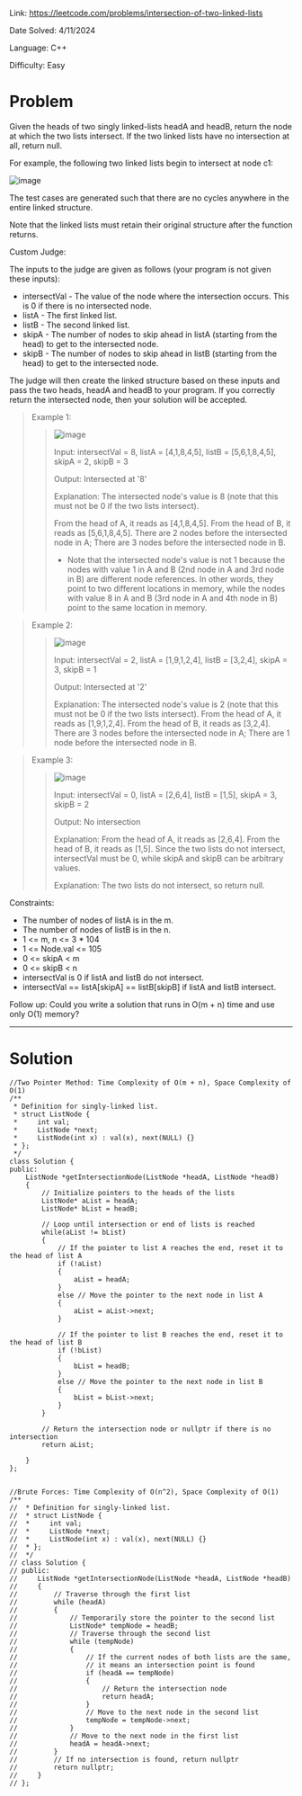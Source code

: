Link: https://leetcode.com/problems/intersection-of-two-linked-lists

Date Solved: 4/11/2024

Language: C++

Difficulty: Easy

# Problem

Given the heads of two singly linked-lists headA and headB, return the node at which the two lists intersect. If the two linked lists have no intersection at all, return null.

For example, the following two linked lists begin to intersect at node c1:

![image](https://github.com/BrianDang03/Leet-Code-Solved/assets/124744302/7b3d8faa-b8af-4b6f-9777-8b0785029804)

The test cases are generated such that there are no cycles anywhere in the entire linked structure.

Note that the linked lists must retain their original structure after the function returns.

Custom Judge:

The inputs to the judge are given as follows (your program is not given these inputs):

- intersectVal - The value of the node where the intersection occurs. This is 0 if there is no intersected node.
- listA - The first linked list.
- listB - The second linked list.
- skipA - The number of nodes to skip ahead in listA (starting from the head) to get to the intersected node.
- skipB - The number of nodes to skip ahead in listB (starting from the head) to get to the intersected node.

The judge will then create the linked structure based on these inputs and pass the two heads, headA and headB to your program. If you correctly return the intersected node, then your solution will be accepted.

>Example 1:
>
>
>>![image](https://github.com/BrianDang03/Leet-Code-Solved/assets/124744302/3c9e54ad-d062-439e-859f-683a33310929)
>>
>>Input: intersectVal = 8, listA = [4,1,8,4,5], listB = [5,6,1,8,4,5], skipA = 2, skipB = 3
>>
>>Output: Intersected at '8'
>>
>>Explanation: The intersected node's value is 8 (note that this must not be 0 if the two lists intersect).
>>
>>From the head of A, it reads as [4,1,8,4,5]. From the head of B, it reads as [5,6,1,8,4,5]. There are 2 nodes before the intersected node in A; There are 3 nodes before the intersected node in B.
>>
>>- Note that the intersected node's value is not 1 because the nodes with value 1 in A and B (2nd node in A and 3rd node in B) are different node references. In other words, they point to two different locations in memory, while the nodes with value 8 in A and B (3rd node in A and 4th node in B) point to the same location in memory.

>Example 2:
>
>>![image](https://github.com/BrianDang03/Leet-Code-Solved/assets/124744302/7937231a-e7b1-48a7-a0d7-183783d891c6)
>>
>>Input: intersectVal = 2, listA = [1,9,1,2,4], listB = [3,2,4], skipA = 3, skipB = 1
>>
>>Output: Intersected at '2'
>>
>>Explanation: The intersected node's value is 2 (note that this must not be 0 if the two lists intersect).
From the head of A, it reads as [1,9,1,2,4]. From the head of B, it reads as [3,2,4]. There are 3 nodes before the intersected node in A; There are 1 node before the intersected node in B.

>Example 3:
>
>>![image](https://github.com/BrianDang03/Leet-Code-Solved/assets/124744302/a52f0987-04be-4a86-81dd-3a000d4804fb)
>>
>>Input: intersectVal = 0, listA = [2,6,4], listB = [1,5], skipA = 3, skipB = 2
>>
>>Output: No intersection
>>
>>Explanation: From the head of A, it reads as [2,6,4]. From the head of B, it reads as [1,5]. Since the two lists do not intersect, intersectVal must be 0, while skipA and skipB can be arbitrary values.
>>
>>Explanation: The two lists do not intersect, so return null.

Constraints:

- The number of nodes of listA is in the m.
- The number of nodes of listB is in the n.
- 1 <= m, n <= 3 * 104
- 1 <= Node.val <= 105
- 0 <= skipA < m
- 0 <= skipB < n
- intersectVal is 0 if listA and listB do not intersect.
- intersectVal == listA[skipA] == listB[skipB] if listA and listB intersect.
 
Follow up: Could you write a solution that runs in O(m + n) time and use only O(1) memory?

---

# Solution

```
//Two Pointer Method: Time Complexity of O(m + n), Space Complexity of O(1) 
/**
 * Definition for singly-linked list.
 * struct ListNode {
 *     int val;
 *     ListNode *next;
 *     ListNode(int x) : val(x), next(NULL) {}
 * };
 */
class Solution {
public:
    ListNode *getIntersectionNode(ListNode *headA, ListNode *headB) 
    {
        // Initialize pointers to the heads of the lists
        ListNode* aList = headA;
        ListNode* bList = headB;

        // Loop until intersection or end of lists is reached
        while(aList != bList)
        {
            // If the pointer to list A reaches the end, reset it to the head of list A
            if (!aList)
            {
                aList = headA;
            }
            else // Move the pointer to the next node in list A
            {
                aList = aList->next;
            }

            // If the pointer to list B reaches the end, reset it to the head of list B
            if (!bList)
            {
                bList = headB;
            }
            else // Move the pointer to the next node in list B
            {
                bList = bList->next;
            }           
        }

        // Return the intersection node or nullptr if there is no intersection
        return aList;
        
    }
};


//Brute Forces: Time Complexity of O(n^2), Space Complexity of O(1)
/**
//  * Definition for singly-linked list.
//  * struct ListNode {
//  *     int val;
//  *     ListNode *next;
//  *     ListNode(int x) : val(x), next(NULL) {}
//  * };
//  */
// class Solution {
// public:
//     ListNode *getIntersectionNode(ListNode *headA, ListNode *headB) 
//     {
//         // Traverse through the first list
//         while (headA)
//         {
//             // Temporarily store the pointer to the second list
//             ListNode* tempNode = headB;
//             // Traverse through the second list
//             while (tempNode)
//             {
//                 // If the current nodes of both lists are the same,
//                 // it means an intersection point is found
//                 if (headA == tempNode)
//                 {
//                     // Return the intersection node
//                     return headA;
//                 }
//                 // Move to the next node in the second list
//                 tempNode = tempNode->next;
//             }      
//             // Move to the next node in the first list
//             headA = headA->next;                
//         }  
//         // If no intersection is found, return nullptr
//         return nullptr; 
//     }
// };
```
